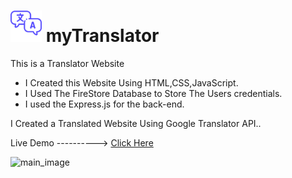 # <img src="public/assets/translate.png" width="50" height="50" /> myTranslator

This is a Translator Website
  * I Created this Website Using HTML,CSS,JavaScript.
  * I Used The FireStore Database to Store The Users credentials.
  * I used the Express.js for the back-end.

I Created a Translated Website Using Google Translator API..

Live Demo ----------> [Click Here](https://poorna-translator.onrender.com/)


![main_image](https://github.com/Poorna-Chidipothu/myTranslator/assets/111335589/d8a3346a-1a03-4dee-8621-3b5210e6a4ae)
